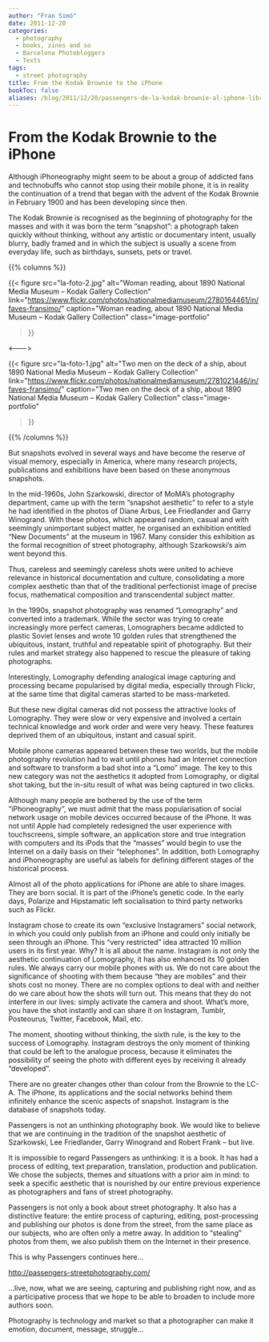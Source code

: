 ```yaml
---
author: "Fran Simó"
date: 2011-12-20
categories:
  - photography
  - books, zines and so
  - Barcelona Photobloggers
  - Texts
tags: 
  - street photography
title: From the Kodak Brownie to the iPhone
bookToc: false
aliases: /blog/2011/12/20/passengers-de-la-kodak-brownie-al-iphone-libro/
---
```


# From the Kodak Brownie to the iPhone

Although iPhoneography might seem to be about a group of addicted fans and technobuffs who cannot stop using their
mobile phone, it is in reality the continuation of a trend that began with the advent of the Kodak Brownie in February
1900 and has been developing since then.

The Kodak Brownie is recognised as the beginning of photography for the masses and with it was born the term “snapshot”:
a photograph taken quickly without thinking, without any artistic or documentary intent, usually blurry, badly framed
and in which the subject is usually a scene from everyday life, such as birthdays, sunsets, pets or travel.

{{% columns %}}

{{< figure
  src="la-foto-2.jpg"
  alt="Woman reading, about 1890 National Media Museum – Kodak Gallery Collection"
  link="https://www.flickr.com/photos/nationalmediamuseum/2780164461/in/faves-fransimo/"
  caption="Woman reading, about 1890 National Media Museum – Kodak Gallery Collection"
  class="image-portfolio"
>}}

<--->

{{< figure
  src="la-foto-1.jpg"
  alt="Two men on the deck of a ship, about 1890 National Media Museum – Kodak Gallery Collection"
  link="https://www.flickr.com/photos/nationalmediamuseum/2781021446/in/faves-fransimo/"
  caption="Two men on the deck of a ship, about 1890 National Media Museum – Kodak Gallery Collection"
  class="image-portfolio"
>}}

{{% /columns %}}

But snapshots evolved in several ways and have become the reserve of visual memory, especially in America, where many
research projects, publications and exhibitions have been based on these anonymous snapshots.

In the mid-1960s, John Szarkowski, director of MoMA’s photography department, came up with the term “snapshot aesthetic”
to refer to a style he had identified in the photos of Diane Arbus, Lee Friedlander and Garry Winogrand. With these
photos, which appeared random, casual and with seemingly unimportant subject matter, he organised an exhibition entitled
“New Documents” at the museum in 1967. Many consider this exhibition as the formal recognition of street photography,
although Szarkowski’s aim went beyond this.

Thus, careless and seemingly careless shots were united to achieve relevance in historical documentation and culture,
consolidating a more complex aesthetic than that of the traditional perfectionist image of precise focus, mathematical
composition and transcendental subject matter.

In the 1990s, snapshot photography was renamed “Lomography” and converted into a trademark. While the sector was trying
to create increasingly more perfect cameras, Lomographers became addicted to plastic Soviet lenses and wrote 10 golden
rules that strengthened the ubiquitous, instant, truthful and repeatable spirit of photography. But their rules and
market strategy also happened to rescue the pleasure of taking photographs.

Interestingly, Lomography defending analogical image capturing and processing became popularised by digital media,
especially through Flickr, at the same time that digital cameras started to be mass-marketed.

But these new digital cameras did not possess the attractive looks of Lomography. They were slow or very expensive and
involved a certain technical knowledge and work order and were very heavy. These features deprived them of an
ubiquitous, instant and casual spirit.

Mobile phone cameras appeared between these two worlds, but the mobile photography revolution had to wait until phones
had an Internet connection and software to transform a bad shot into a “Lomo” image. The key to this new category was
not the aesthetics it adopted from Lomography, or digital shot taking, but the in-situ result of what was being captured
in two clicks.

Although many people are bothered by the use of the term “iPhoneography”, we must admit that the mass popularisation of
social network usage on mobile devices occurred because of the iPhone. It was not until Apple had completely redesigned
the user experience with touchscreens, simple software, an application store and true integration with computers and its
iPods that the “masses” would begin to use the Internet on a daily basis on their “telephones”. In addition, both
Lomography and iPhoneography are useful as labels for defining different stages of the historical process.

Almost all of the photo applications for iPhone are able to share images. They are born social. It is part of the
iPhone’s genetic code. In the early days, Polarize and Hipstamatic left socialisation to third party networks such as
Flickr.

Instagram chose to create its own “exclusive Instagramers” social network, in which you could only publish from an
iPhone and could only initially be seen through an iPhone. This “very restricted” idea attracted 10 million users in its
first year. Why? It is all about the name. Instagram is not only the aesthetic continuation of Lomography, it has also
enhanced its 10 golden rules. We always carry our mobile phones with us. We do not care about the significance of
shooting with them because “they are mobiles” and their shots cost no money. There are no complex options to deal with
and neither do we care about how the shots will turn out. This means that they do not interfere in our lives: simply
activate the camera and shoot. What’s more, you have the shot instantly and can share it on Instagram, Tumblr,
Posteourus, Twitter, Facebook, Mail, etc.

The moment, shooting without thinking, the sixth rule, is the key to the success of Lomography. Instagram destroys the
only moment of thinking that could be left to the analogue process, because it eliminates the possibility of seeing the
photo with different eyes by receiving it already “developed”.

There are no greater changes other than colour from the Brownie to the LC-A. The iPhone, its applications and the social
networks behind them infinitely enhance the scenic aspects of snapshot. Instagram is the database of snapshots today.

Passengers is not an unthinking photography book. We would like to believe that we are continuing in the tradition of
the snapshot aesthetic of Szarkowski, Lee Friedlander, Garry Winogrand and Robert Frank – but live.

It is impossible to regard Passengers as unthinking: it is a book. It has had a process of editing, text preparation,
translation, production and publication. We chose the subjects, themes and situations with a prior aim in mind: to seek
a specific aesthetic that is nourished by our entire previous experience as photographers and fans of street
photography.

Passengers is not only a book about street photography. It also has a distinctive feature: the entire process of
capturing, editing, post-processing and publishing our photos is done from the street, from the same place as our
subjects, who are often only a metre away. In addition to “stealing” photos from them, we also publish them on the
Internet in their presence.

This is why Passengers continues here…

http://passengers-streetphotography.com/

…live, now, what we are seeing, capturing and publishing right now, and as a participative process that we hope to be
able to broaden to include more authors soon.

Photography is technology and market so that a photographer can make it emotion, document, message, struggle…